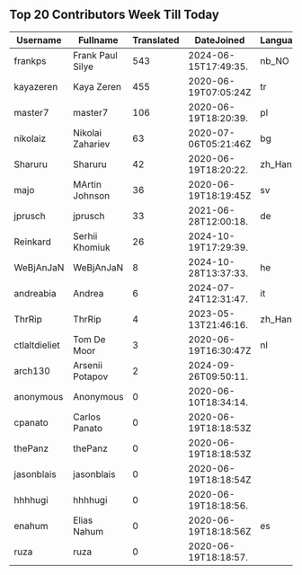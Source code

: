 ## Top 20 Contributors Week Till Today ##
|Username|Fullname|Translated|DateJoined|Language|
|--------|--------|----------|----------|-------|
|frankps|Frank Paul Silye|543|2024-06-15T17:49:35.|nb_NO|
|kayazeren|Kaya Zeren|455|2020-06-19T07:05:24Z|tr|
|master7|master7|106|2020-06-19T18:20:39.|pl|
|nikolaiz|Nikolai Zahariev|63|2020-07-06T05:21:46Z|bg|
|Sharuru|Sharuru|42|2020-06-19T18:20:22.|zh_Hans|
|majo|MArtin Johnson|36|2020-06-19T18:19:45Z|sv|
|jprusch|jprusch|33|2021-06-28T12:00:18.|de|
|Reinkard|Serhii Khomiuk|26|2024-10-19T17:29:39.||
|WeBjAnJaN|WeBjAnJaN|8|2024-10-28T13:37:33.|he|
|andreabia|Andrea|6|2024-07-24T12:31:47.|it|
|ThrRip|ThrRip|4|2023-05-13T21:46:16.|zh_Hans|
|ctlaltdieliet|Tom De Moor|3|2020-06-19T16:30:47Z|nl|
|arch130|Arsenii Potapov|2|2024-09-26T09:50:11.||
|anonymous|Anonymous|0|2020-06-10T18:34:14.||
|cpanato|Carlos Panato|0|2020-06-19T18:18:53Z||
|thePanz|thePanz|0|2020-06-19T18:18:53Z||
|jasonblais|jasonblais|0|2020-06-19T18:18:54Z||
|hhhhugi|hhhhugi|0|2020-06-19T18:18:56.||
|enahum|Elias  Nahum|0|2020-06-19T18:18:56Z|es|
|ruza|ruza|0|2020-06-19T18:18:57.||
